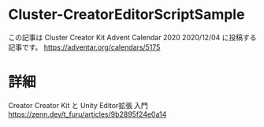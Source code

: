 # Cluster-CreatorEditorScriptSample

この記事は Cluster Creator Kit Advent Calendar 2020 2020/12/04 に投稿する記事です。
https://adventar.org/calendars/5175

# 詳細
Creator Creator Kit と Unity Editor拡張 入門
https://zenn.dev/t_furu/articles/9b2895f24e0a14
